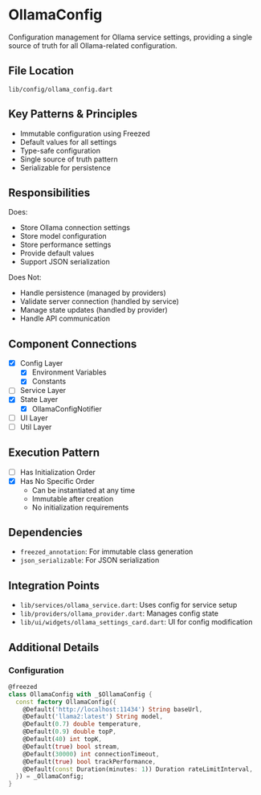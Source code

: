 # OllamaConfig

Configuration management for Ollama service settings, providing a single source of truth for all Ollama-related configuration.

## File Location
`lib/config/ollama_config.dart`

## Key Patterns & Principles
- Immutable configuration using Freezed
- Default values for all settings
- Type-safe configuration
- Single source of truth pattern
- Serializable for persistence

## Responsibilities
Does:
- Store Ollama connection settings
- Store model configuration
- Store performance settings
- Provide default values
- Support JSON serialization

Does Not:
- Handle persistence (managed by providers)
- Validate server connection (handled by service)
- Manage state updates (handled by provider)
- Handle API communication

## Component Connections
- [x] Config Layer
  - [x] Environment Variables
  - [x] Constants
- [ ] Service Layer
- [x] State Layer
  - [x] OllamaConfigNotifier
- [ ] UI Layer
- [ ] Util Layer

## Execution Pattern
- [ ] Has Initialization Order
- [x] Has No Specific Order
  - Can be instantiated at any time
  - Immutable after creation
  - No initialization requirements

## Dependencies
- `freezed_annotation`: For immutable class generation
- `json_serializable`: For JSON serialization

## Integration Points
- `lib/services/ollama_service.dart`: Uses config for service setup
- `lib/providers/ollama_provider.dart`: Manages config state
- `lib/ui/widgets/ollama_settings_card.dart`: UI for config modification

## Additional Details

### Configuration
```dart
@freezed
class OllamaConfig with _$OllamaConfig {
  const factory OllamaConfig({
    @Default('http://localhost:11434') String baseUrl,
    @Default('llama2:latest') String model,
    @Default(0.7) double temperature,
    @Default(0.9) double topP,
    @Default(40) int topK,
    @Default(true) bool stream,
    @Default(30000) int connectionTimeout,
    @Default(true) bool trackPerformance,
    @Default(const Duration(minutes: 1)) Duration rateLimitInterval,
  }) = _OllamaConfig;
} 